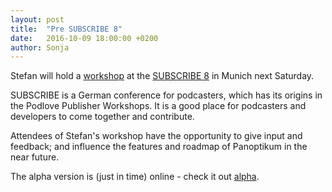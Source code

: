 ```yaml
---
layout: post
title:  "Pre SUBSCRIBE 8"
date:   2016-10-09 18:00:00 +0200
author: Sonja
---
```


Stefan will hold a [workshop](https://frab.das-sendezentrum.de/en/subscribe8/public/events/336) at the [SUBSCRIBE 8](http://das-sendezentrum.de/subscribe/sub8/) in Munich next Saturday.

SUBSCRIBE is a German conference for podcasters, which has its origins in the Podlove Publisher Workshops. It is a good place for podcasters and developers to come together and contribute.

Attendees of Stefan's workshop have the opportunity to give input and feedback; and influence the features and roadmap of Panoptikum in the near future.

The alpha version is (just in time) online - check it out [alpha](https://panoptikum.io).
